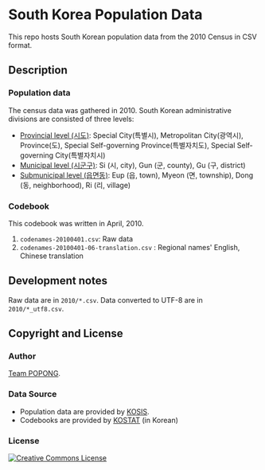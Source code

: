 South Korea Population Data
===========================

This repo hosts South Korean population data from the 2010 Census in CSV format.

## Description

### Population data 
The census data was gathered in 2010.
South Korean administrative divisions are consisted of three levels:

- [Provincial level (시도)](http://en.wikipedia.org/wiki/Administrative_divisions_of_South_Korea#Provincial_level_divisions): Special City(특별시), Metropolitan City(광역시), Province(도), Special Self-governing Province(특별자치도), Special Self-governing City(특별자치시)
- [Municipal level (시군구)](http://en.wikipedia.org/wiki/Administrative_divisions_of_South_Korea#Municipal_level_divisions): Si (시, city), Gun (군, county), Gu (구, district)
- [Submunicipal level (읍면동)](http://en.wikipedia.org/wiki/Administrative_divisions_of_South_Korea#Submunicipal_level_divisions): Eup (읍, town), Myeon (면, township), Dong (동, neighborhood), Ri (리, village)

### Codebook
This codebook was written in April, 2010.

1. `codenames-20100401.csv`: Raw data
1. `codenames-20100401-06-translation.csv` : Regional names' English, Chinese translation

## Development notes
Raw data are in `2010/*.csv`.
Data converted to UTF-8 are in `2010/*_utf8.csv`.

## Copyright and License

### Author
[Team POPONG](http://en.popong.com).

### Data Source
- Population data are provided by [KOSIS](http://kosis.kr/abroad/abroad_01List.jsp).
- Codebooks are provided by [KOSTAT](http://kostat.go.kr/kssc/board_notice/BoardAction.do?method=view&board_id=3&seq=8&num=8&parent_num=0&page=2&sdate=&edate=&search_mode=&keyword=&position=&catgrp=kssc&catid1=kssc06&catid2=&catid3=&catid4=#startHeader) (in Korean)

### License
<a rel="license" href="http://creativecommons.org/licenses/by/3.0/"><img alt="Creative Commons License" style="border-width:0" src="http://i.creativecommons.org/l/by/3.0/88x31.png" /></a>

